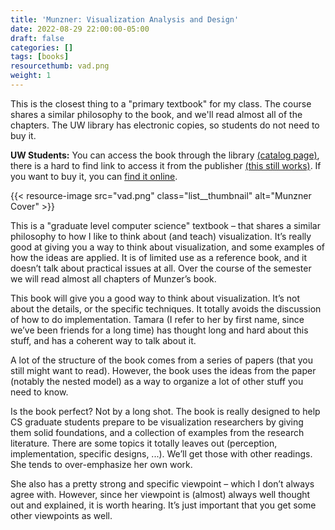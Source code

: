 ```yaml
---
title: 'Munzner: Visualization Analysis and Design'
date: 2022-08-29 22:00:00-05:00
draft: false
categories: []
tags: [books]
resourcethumb: vad.png
weight: 1
---
```


This is the closest thing to a "primary textbook" for my class. The course shares a similar philosophy to the book, and we'll read almost all of the chapters. The UW library has electronic copies, so students do not need to buy it.

<!--more-->

**UW Students:** You can access the book through the library [(catalog page)](https://search.library.wisc.edu/catalog/9913040404802121), there is a hard to find link to access it from the publisher [(this still works)](https://www-taylorfrancis-com.ezproxy.library.wisc.edu/books/9780429088902).  If you want to buy it, you can [find it online](http://amzn.to/2hsH7HZ).

{{< resource-image src="vad.png" class="list__thumbnail" alt="Munzner Cover" >}}

This is a "graduate level computer science" textbook – that shares a similar philosophy to how I like to think about (and teach) visualization. It’s really good at giving you a way to think about visualization, and some examples of how the ideas are applied. It is of limited use as a reference book, and it doesn’t talk about practical issues at all. Over the course of the semester we will read almost all chapters of Munzer’s book.

This book will give you a good way to think about visualization. It’s not about the details, or the specific techniques. It totally avoids the discussion of how to do implementation. Tamara (I refer to her by first name, since we’ve been friends for a long time) has thought long and hard about this stuff, and has a coherent way to talk about it.

A lot of the structure of the book comes from a series of papers (that you still might want to read). However, the book uses the ideas from the paper (notably the nested model) as a way to organize a lot of other stuff you need to know.

Is the book perfect? Not by a long shot. The book is really designed to help CS graduate students prepare to be visualization researchers by giving them solid foundations, and a collection of examples from the research literature. There are some topics it totally leaves out (perception, implementation, specific designs, ...). We’ll get those with other readings. She tends to over-emphasize her own work.

She also has a pretty strong and specific viewpoint – which I don’t always agree with. However, since her viewpoint is (almost) always well thought out and explained, it is worth hearing. It’s just important that you get some other viewpoints as well.
